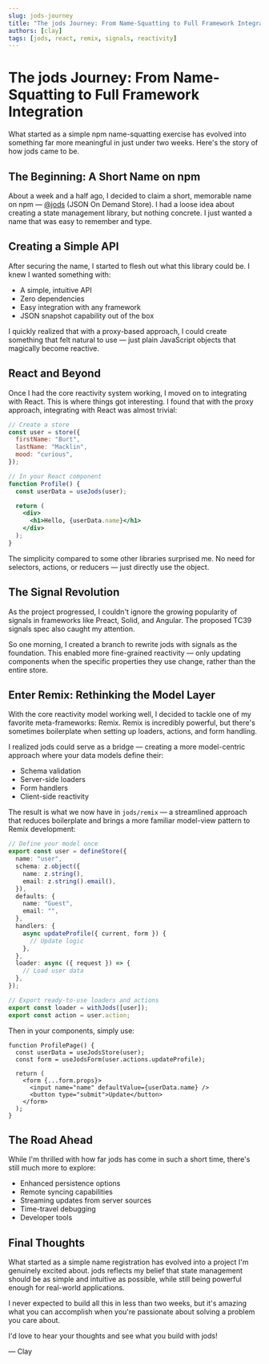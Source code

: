 ```yaml
---
slug: jods-journey
title: "The jods Journey: From Name-Squatting to Full Framework Integration"
authors: [clay]
tags: [jods, react, remix, signals, reactivity]
---
```


# The jods Journey: From Name-Squatting to Full Framework Integration

What started as a simple npm name-squatting exercise has evolved into something far more meaningful in just under two weeks. Here's the story of how jods came to be.

## The Beginning: A Short Name on npm

About a week and a half ago, I decided to claim a short, memorable name on npm — [@jods](https://www.npmjs.com/package/jods) (JSON On Demand Store). I had a loose idea about creating a state management library, but nothing concrete. I just wanted a name that was easy to remember and type.

## Creating a Simple API

After securing the name, I started to flesh out what this library could be. I knew I wanted something with:

- A simple, intuitive API
- Zero dependencies
- Easy integration with any framework
- JSON snapshot capability out of the box

I quickly realized that with a proxy-based approach, I could create something that felt natural to use — just plain JavaScript objects that magically become reactive.

## React and Beyond

Once I had the core reactivity system working, I moved on to integrating with React. This is where things got interesting. I found that with the proxy approach, integrating with React was almost trivial:

```jsx
// Create a store
const user = store({
  firstName: "Burt",
  lastName: "Macklin",
  mood: "curious",
});

// In your React component
function Profile() {
  const userData = useJods(user);

  return (
    <div>
      <h1>Hello, {userData.name}</h1>
    </div>
  );
}
```

The simplicity compared to some other libraries surprised me. No need for selectors, actions, or reducers — just directly use the object.

## The Signal Revolution

As the project progressed, I couldn't ignore the growing popularity of signals in frameworks like Preact, Solid, and Angular. The proposed TC39 signals spec also caught my attention.

So one morning, I created a branch to rewrite jods with signals as the foundation. This enabled more fine-grained reactivity — only updating components when the specific properties they use change, rather than the entire store.

## Enter Remix: Rethinking the Model Layer

With the core reactivity model working well, I decided to tackle one of my favorite meta-frameworks: Remix. Remix is incredibly powerful, but there's sometimes boilerplate when setting up loaders, actions, and form handling.

I realized jods could serve as a bridge — creating a more model-centric approach where your data models define their:

- Schema validation
- Server-side loaders
- Form handlers
- Client-side reactivity

The result is what we now have in `jods/remix` — a streamlined approach that reduces boilerplate and brings a more familiar model-view pattern to Remix development:

```typescript
// Define your model once
export const user = defineStore({
  name: "user",
  schema: z.object({
    name: z.string(),
    email: z.string().email(),
  }),
  defaults: {
    name: "Guest",
    email: "",
  },
  handlers: {
    async updateProfile({ current, form }) {
      // Update logic
    },
  },
  loader: async ({ request }) => {
    // Load user data
  },
});

// Export ready-to-use loaders and actions
export const loader = withJods([user]);
export const action = user.action;
```

Then in your components, simply use:

```tsx
function ProfilePage() {
  const userData = useJodsStore(user);
  const form = useJodsForm(user.actions.updateProfile);

  return (
    <form {...form.props}>
      <input name="name" defaultValue={userData.name} />
      <button type="submit">Update</button>
    </form>
  );
}
```

## The Road Ahead

While I'm thrilled with how far jods has come in such a short time, there's still much more to explore:

- Enhanced persistence options
- Remote syncing capabilities
- Streaming updates from server sources
- Time-travel debugging
- Developer tools

## Final Thoughts

What started as a simple name registration has evolved into a project I'm genuinely excited about. jods reflects my belief that state management should be as simple and intuitive as possible, while still being powerful enough for real-world applications.

I never expected to build all this in less than two weeks, but it's amazing what you can accomplish when you're passionate about solving a problem you care about.

I'd love to hear your thoughts and see what you build with jods!

— Clay
